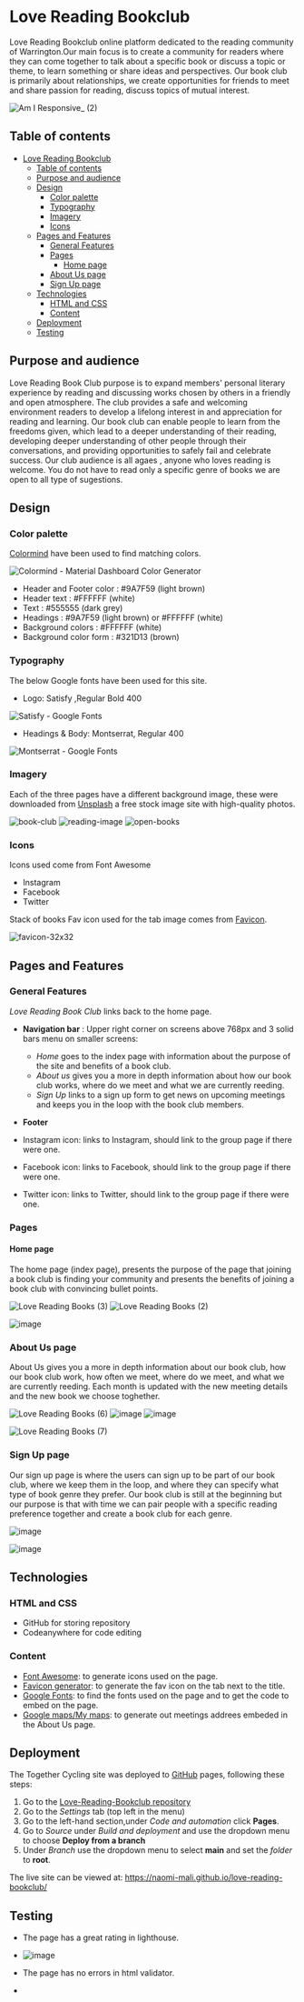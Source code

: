 # Love Reading Bookclub

Love Reading Bookclub online platform dedicated to the reading community of Warrington.Our main focus is to create a community  for readers where they can come together to talk about a specific book or discuss a topic or theme, to learn something or share ideas and perspectives. Our book club is primarily about relationships, we create opportunities for friends to meet and share passion for reading, discuss topics of mutual interest.

![Am I Responsive_ (2)](https://github.com/naomi-mali/images-in-readme.md/assets/148251951/cc860e14-b7fe-41df-9edc-3c0b8be57faa)

## Table of contents

- [Love Reading Bookclub](#love-reading-bookclub)
  - [Table of contents](#table-of-contents)
  - [Purpose and audience](#purpose-and-audience)
  - [Design](#design)
    - [Color palette](#color-palette)
    - [Typography](#typography)
    - [Imagery](#imagery)
    - [Icons](#icons)
  - [Pages and Features](#pages-and-features)
    - [General Features](#general-features)
    - [Pages](#pages)
      - [Home page](#home-page)
    - [About Us page](#about-us-page)
    - [Sign Up page](#sign-up-page)
  - [Technologies](#technologies)
    - [HTML and CSS](#html-and-css)
    - [Content](#content)
  - [Deployment](#deployment)
  - [Testing](#testing)

## Purpose and audience

Love Reading Book Club purpose is to expand members' personal literary experience by reading and discussing works chosen by others in a friendly and open atmosphere. The club provides a safe and welcoming environment readers to develop a lifelong interest in and appreciation for reading and learning.
Our book club can enable people to learn from the freedoms given, which lead to a deeper understanding of their reading, developing deeper understanding of other people through their conversations, and providing opportunities to safely fail and celebrate success.
Our club audience is all agaes , anyone who loves reading is welcome. You do not have to read only a specific genre of books we are open to all type of sugestions.

## Design

### Color palette

[Colormind](http://colormind.io/bootstrap/) have been used to find matching colors.

![Colormind - Material Dashboard Color Generator](https://github.com/naomi-mali/images-in-readme.md/assets/148251951/d01c75c4-697f-4d4f-ab67-a2a06b8fe8c1)

- Header and Footer color :  #9A7F59 (light brown)
- Header text : #FFFFFF (white)
- Text : #555555 (dark grey)
- Headings :  #9A7F59 (light brown) or #FFFFFF (white)
- Background colors : #FFFFFF (white)
- Background color form : #321D13 (brown)

### Typography

The below Google fonts have been used for this site.

- Logo: Satisfy ,Regular Bold 400

![Satisfy - Google Fonts](https://github.com/naomi-mali/images-in-readme.md/assets/148251951/05df631e-8f26-4e5f-8975-efc2597ecfe1)

- Headings & Body: Montserrat, Regular 400

![Montserrat - Google Fonts](https://github.com/naomi-mali/images-in-readme.md/assets/148251951/d69f3b35-1ff0-4787-b800-79a8400cbefe)

### Imagery

Each of the three pages have a different background image, these were downloaded from [Unsplash](https://unsplash.com) a free stock image site with high-quality photos.

![book-club](https://github.com/naomi-mali/images-in-readme.md/assets/148251951/34248790-e056-4708-ae6f-ace92a57c5d6)
![reading-image](https://github.com/naomi-mali/images-in-readme.md/assets/148251951/5411c5c2-cf2d-41c2-9e0c-f51ab522039b)
![open-books](https://github.com/naomi-mali/images-in-readme.md/assets/148251951/65982785-c2f8-4a19-8f7d-6ae01b704ec0)

### Icons

Icons used come from Font Awesome

- Instagram
- Facebook
- Twitter

Stack of books Fav icon used for the tab image comes from [Favicon](https://favicon.io/).

![favicon-32x32](https://github.com/naomi-mali/images-in-readme.md/assets/148251951/cae24563-ac2f-4065-91a1-e38c143e91e8)

## Pages and Features

### General Features

*Love Reading Book Club* links back to the home page.

- **Navigation bar** : Upper right corner on screens above 768px and 3 solid bars menu on smaller screens:
  - *Home* goes to the index page with information about the purpose of the site and benefits of a book club.
  - *About us* gives you a more in depth information about how our book club works, where do we meet and what we are currently reeding.
  - *Sign Up* links to a sign up form to get news on upcoming meetings and keeps you in the loop with the book club members.
- **Footer**
- Instagram icon:
	links to Instagram, should link to the group page if there were one.

- Facebook icon:
	links to Facebook, should link to the group page if there were one.

- Twitter icon:
	links to Twitter, should link to the group page if there were one.

### Pages

#### Home page

The home page (index page), presents the purpose of the page that joining a book club is finding your community and presents the  benefits of joining a book club with convincing bullet points.

![Love Reading Books (3)](https://github.com/naomi-mali/images-in-readme.md/assets/148251951/56ed765e-835f-407e-b9a7-cdf2d458a6f2)
![Love Reading Books (2)](https://github.com/naomi-mali/images-in-readme.md/assets/148251951/d4a278ff-a3c6-465d-85ca-9f0ea9c30394)

![image](https://github.com/naomi-mali/images-in-readme.md/assets/148251951/67a891c3-a99f-47e7-b26f-6745c10ff2e6)

### About Us page

About Us gives you a more in depth information about our book club, how our book club work, how often we meet, where do we meet, and what we are currently reeding. Each month is updated with the new meeting details and the new book we choose toghether.

![Love Reading Books (6)](https://github.com/naomi-mali/images-in-readme.md/assets/148251951/8728134c-868f-48f9-822d-731b37bdef31)
![image](https://github.com/naomi-mali/images-in-readme.md/assets/148251951/33b175f5-1060-4068-81cd-4dd14797c9e3)
![image](https://github.com/naomi-mali/images-in-readme.md/assets/148251951/c911d06f-45e8-4e19-b8bb-c16c636dd751)

![Love Reading Books (7)](https://github.com/naomi-mali/images-in-readme.md/assets/148251951/80ea81a3-74c0-4cfc-8ff6-bf168389b160)

### Sign Up page

Our sign up page is where the users can sign up to be part of our book club, where we keep them in the loop, and where they can specify what type of book genre they prefer. Our book club is still at the beginning but our purpose is that with time we can pair people with a specific reading preference together and create a book club for each genre.

![image](https://github.com/naomi-mali/images-in-readme.md/assets/148251951/ccc17eb5-08d6-4899-9fed-b5241e1074a5)

![image](https://github.com/naomi-mali/images-in-readme.md/assets/148251951/93a614e7-a4cc-463c-b03b-02a8c36a4e82)

## Technologies

### HTML and CSS

- GitHub for storing repository
- Codeanywhere for code editing

### Content

- [Font Awesome](https://fontawesome.com/start): to generate icons used on the page.
- [Favicon generator](https://favicon.io/): to generate the fav icon on the tab next to the title.
- [Google Fonts](https://fonts.google.com/): to find the fonts used on the page and to get the code to embed on the page.
- [Google maps/My maps](https://www.google.com/maps/d/): to generate out meetings addrees embeded in the About Us page.

## Deployment

The Together Cycling site was deployed to [GitHub](https://github.com) pages, following these steps:

1. Go to the [Love-Reading-Bookclub repository](https://github.com/naomi-mali/love-reading-bookclub)
2. Go to the *Settings* tab (top left in the menu)
3. Go to the left-hand section,under *Code and automation* click **Pages**.
4. Go to *Source* under *Build and deployment* and use the dropdown menu to choose **Deploy from a branch**
5. Under *Branch* use the dropdown menu to select **main** and set the *folder* to **root**.

The live site can be viewed at: <https://naomi-mali.github.io/love-reading-bookclub/>

## Testing

- The page has a great rating in lighthouse.
- ![image](https://github.com/naomi-mali/images-in-readme.md/assets/148251951/f122cbeb-146d-47b4-8782-c024577622cf)

- The page has no errors in html validator.
-
